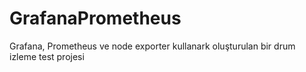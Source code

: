 # GrafanaPrometheus
 Grafana, Prometheus ve node exporter kullanark oluşturulan bir drum izleme test projesi
